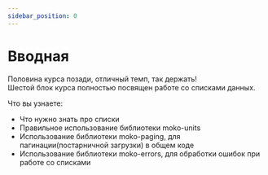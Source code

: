 ```yaml
---
sidebar_position: 0
---
```


# Вводная

Половина курса позади, отличный темп, так держать!  
Шестой блок курса полностью посвящен работе со списками данных.  

Что вы узнаете: 
- Что нужно знать про списки
- Правильное использование библиотеки moko-units
- Использование библиотеки moko-paging, для пагинации(постарничной загрузки) в общем коде 
- Использование библиотеки moko-errors, для обработки ошибок при работе со списками
